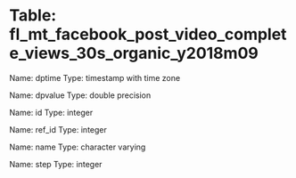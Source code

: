 Table: fl_mt_facebook_post_video_complete_views_30s_organic_y2018m09
====================================================================

Name: dptime
Type: timestamp with time zone

Name: dpvalue
Type: double precision

Name: id
Type: integer

Name: ref_id
Type: integer

Name: name
Type: character varying

Name: step
Type: integer

